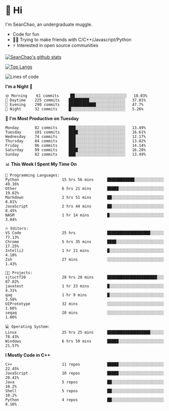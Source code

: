 # 👋 Hi
I'm SeanChao, an undergraduate muggle.

- Code for fun
- 👨‍💻 Trying to make friends with C/C++/Javascript/Python
- ⚡ Interested in open source communities

[![SeanChao's github stats](https://i-github-readme-stats.vercel.app/api?username=seanchao&show_icons=true)](https://github.com/anuraghazra/github-readme-stats)

[![Top Langs](https://i-github-readme-stats.vercel.app/api/top-langs/?username=seanchao&layout=compact)](https://github.com/anuraghazra/github-readme-stats)

<!--START_SECTION:waka-->
![Lines of code](https://img.shields.io/badge/From%20Hello%20World%20I%27ve%20Written-1.8%20million%20lines%20of%20code-blue)

**I'm a Night 🦉** 

```text
🌞 Morning    61 commits     ██░░░░░░░░░░░░░░░░░░░░░░░   10.03% 
🌆 Daytime    225 commits    █████████░░░░░░░░░░░░░░░░   37.01% 
🌃 Evening    290 commits    ████████████░░░░░░░░░░░░░   47.7% 
🌙 Night      32 commits     █░░░░░░░░░░░░░░░░░░░░░░░░   5.26%

```
📅 **I'm Most Productive on Tuesday** 

```text
Monday       82 commits     ███░░░░░░░░░░░░░░░░░░░░░░   13.49% 
Tuesday      101 commits    ████░░░░░░░░░░░░░░░░░░░░░   16.61% 
Wednesday    74 commits     ███░░░░░░░░░░░░░░░░░░░░░░   12.17% 
Thursday     84 commits     ███░░░░░░░░░░░░░░░░░░░░░░   13.82% 
Friday       86 commits     ███░░░░░░░░░░░░░░░░░░░░░░   14.14% 
Saturday     99 commits     ████░░░░░░░░░░░░░░░░░░░░░   16.28% 
Sunday       82 commits     ███░░░░░░░░░░░░░░░░░░░░░░   13.49%

```


📊 **This Week I Spent My Time On** 

```text
💬 Programming Languages: 
Python                   15 hrs 56 mins      ████████████░░░░░░░░░░░░░   49.16% 
Other                    6 hrs 21 mins       █████░░░░░░░░░░░░░░░░░░░░   19.62% 
Markdown                 2 hrs 51 mins       ██░░░░░░░░░░░░░░░░░░░░░░░   8.81% 
JavaScript               2 hrs 44 mins       ██░░░░░░░░░░░░░░░░░░░░░░░   8.45% 
NASM                     1 hr 14 mins        █░░░░░░░░░░░░░░░░░░░░░░░░   3.84%

🔥 Editors: 
VS Code                  25 hrs              ███████████████████░░░░░░   77.13% 
Chrome                   5 hrs 35 mins       ████░░░░░░░░░░░░░░░░░░░░░   17.25% 
IntelliJ                 1 hr 21 mins        █░░░░░░░░░░░░░░░░░░░░░░░░   4.18% 
Zsh                      27 mins             ░░░░░░░░░░░░░░░░░░░░░░░░░   1.43%

🐱‍💻 Projects: 
sjtuctf20                28 hrs 28 mins      ██████████████████████░░░   87.82% 
javatest                 1 hr 23 mins        █░░░░░░░░░░░░░░░░░░░░░░░░   4.31% 
qaq                      1 hr 9 mins         █░░░░░░░░░░░░░░░░░░░░░░░░   3.58% 
UIPrototype              32 mins             ░░░░░░░░░░░░░░░░░░░░░░░░░   1.66% 
seqaq                    20 mins             ░░░░░░░░░░░░░░░░░░░░░░░░░   1.06%

💻 Operating System: 
Linux                    25 hrs 25 mins      ███████████████████░░░░░░   78.43% 
Windows                  6 hrs 59 mins       █████░░░░░░░░░░░░░░░░░░░░   21.57%

```

**I Mostly Code in C++** 

```text
C++                      11 repos            █████░░░░░░░░░░░░░░░░░░░░   22.45% 
JavaScript               10 repos            █████░░░░░░░░░░░░░░░░░░░░   20.41% 
Java                     5 repos             ██░░░░░░░░░░░░░░░░░░░░░░░   10.2% 
Shell                    5 repos             ██░░░░░░░░░░░░░░░░░░░░░░░   10.2% 
Python                   4 repos             ██░░░░░░░░░░░░░░░░░░░░░░░   8.16%

```



<!--END_SECTION:waka-->
